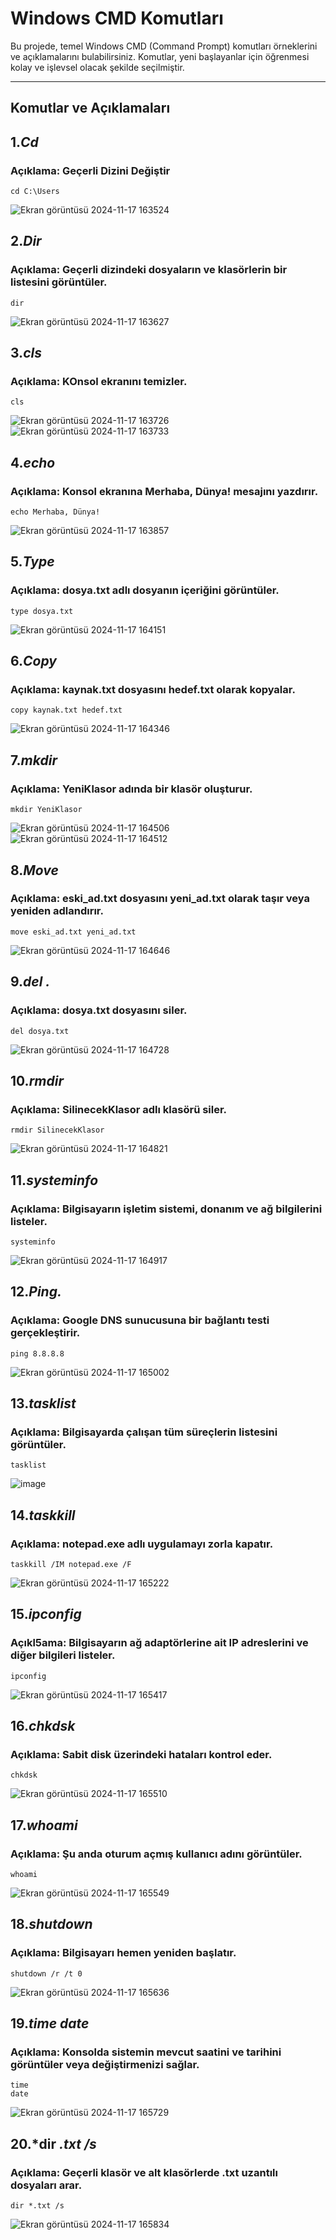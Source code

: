 # Windows CMD Komutları

Bu projede, temel Windows CMD (Command Prompt) komutları örneklerini ve açıklamalarını bulabilirsiniz. Komutlar, yeni başlayanlar için öğrenmesi kolay ve işlevsel olacak şekilde seçilmiştir.

---

## **Komutlar ve Açıklamaları**

## 1.***Cd***
### Açıklama:  Geçerli Dizini Değiştir
```cd
cd C:\Users
```
![Ekran görüntüsü 2024-11-17 163524](https://github.com/user-attachments/assets/d3932719-ea40-485f-b2ae-d66ffc3e3a91)
## 2.***Dir***
### Açıklama:  Geçerli dizindeki dosyaların ve klasörlerin bir listesini görüntüler.
```
dir
```
![Ekran görüntüsü 2024-11-17 163627](https://github.com/user-attachments/assets/6e8d241d-8462-4ed3-a0b6-40746a272688)
## 3.***cls***
### Açıklama: KOnsol ekranını temizler.
```
cls
```
![Ekran görüntüsü 2024-11-17 163726](https://github.com/user-attachments/assets/f34228f8-8a9f-4723-901e-3805e23fb0f1)
![Ekran görüntüsü 2024-11-17 163733](https://github.com/user-attachments/assets/d272d01a-76c5-4d87-b094-51dcc6d976a7)
## 4.***echo***
### Açıklama:  Konsol ekranına Merhaba, Dünya! mesajını yazdırır.
```
echo Merhaba, Dünya!
```
![Ekran görüntüsü 2024-11-17 163857](https://github.com/user-attachments/assets/ed4caf43-b68d-4aa1-b2ac-aaf99d70fef6)
## 5.***Type***
### Açıklama:  dosya.txt adlı dosyanın içeriğini görüntüler.
```
type dosya.txt
```
![Ekran görüntüsü 2024-11-17 164151](https://github.com/user-attachments/assets/b0b9c2ef-c339-4445-878a-5dfe3cd20955)
## 6.***Copy***
### Açıklama:   kaynak.txt dosyasını hedef.txt olarak kopyalar.
```
copy kaynak.txt hedef.txt
```
![Ekran görüntüsü 2024-11-17 164346](https://github.com/user-attachments/assets/16dc9ed6-111e-4cfe-9aa1-195dff6361ed)
## 7.***mkdir***
### Açıklama: YeniKlasor adında bir klasör oluşturur.
```
mkdir YeniKlasor
```
![Ekran görüntüsü 2024-11-17 164506](https://github.com/user-attachments/assets/2bdf68bf-e6e9-4181-878c-38425beec6b1)
![Ekran görüntüsü 2024-11-17 164512](https://github.com/user-attachments/assets/e3309970-ae15-4e6c-a6a4-d7314499c2ab)
## 8.***Move***
### Açıklama:  eski_ad.txt dosyasını yeni_ad.txt olarak taşır veya yeniden adlandırır.
```
move eski_ad.txt yeni_ad.txt
```
![Ekran görüntüsü 2024-11-17 164646](https://github.com/user-attachments/assets/9fc3f6b0-1611-43c1-bdd6-698a881fcf24)
## 9.***del .***
### Açıklama:  dosya.txt dosyasını siler.
```
del dosya.txt
```
![Ekran görüntüsü 2024-11-17 164728](https://github.com/user-attachments/assets/242ed373-33c2-4c51-9520-10bb1b2a1c76)
## 10.***rmdir***
### Açıklama: SilinecekKlasor adlı klasörü siler.
```
rmdir SilinecekKlasor
```
![Ekran görüntüsü 2024-11-17 164821](https://github.com/user-attachments/assets/6688b39d-9642-436e-8f75-dc6a360270a1)
## 11.***systeminfo***
### Açıklama: Bilgisayarın işletim sistemi, donanım ve ağ bilgilerini listeler.
```
systeminfo
```
![Ekran görüntüsü 2024-11-17 164917](https://github.com/user-attachments/assets/a0ab588a-cce4-4745-8c30-7b2ccfffbc38)
## 12.***Ping.***
### Açıklama:  Google DNS sunucusuna bir bağlantı testi gerçekleştirir.
```
ping 8.8.8.8
```
![Ekran görüntüsü 2024-11-17 165002](https://github.com/user-attachments/assets/0e325f65-ef87-4d82-8805-c534868a6241)

## 13.***tasklist***
### Açıklama:   Bilgisayarda çalışan tüm süreçlerin listesini görüntüler.
```
tasklist
```
![image](https://github.com/user-attachments/assets/c8e37e96-37e3-46a3-9940-2f81cbf1ecab)

## 14.***taskkill***
### Açıklama: notepad.exe adlı uygulamayı zorla kapatır.
```
taskkill /IM notepad.exe /F
```
![Ekran görüntüsü 2024-11-17 165222](https://github.com/user-attachments/assets/8e057140-22b1-44c4-898a-1939852eada5)

## 15.***ipconfig***
### Açıkl5ama:  Bilgisayarın ağ adaptörlerine ait IP adreslerini ve diğer bilgileri listeler.
```
ipconfig
```
![Ekran görüntüsü 2024-11-17 165417](https://github.com/user-attachments/assets/429bd8bd-dca6-4e27-9c6f-b217e2ea2934)
## 16.***chkdsk***
### Açıklama:  Sabit disk üzerindeki hataları kontrol eder.
```
chkdsk
```
![Ekran görüntüsü 2024-11-17 165510](https://github.com/user-attachments/assets/5fe80d0a-3256-4aca-a200-3132b225911f)
## 17.***whoami***
### Açıklama:  Şu anda oturum açmış kullanıcı adını görüntüler.
```
whoami
```
![Ekran görüntüsü 2024-11-17 165549](https://github.com/user-attachments/assets/622c18b6-6883-4469-ab5b-124b1fd4f0ad)
## 18.***shutdown***
### Açıklama:  Bilgisayarı hemen yeniden başlatır.
```
shutdown /r /t 0
```
![Ekran görüntüsü 2024-11-17 165636](https://github.com/user-attachments/assets/ac08e4ec-1b02-49f1-b1fd-d8627c3c322f)
## 19.***time date***
### Açıklama: Konsolda sistemin mevcut saatini ve tarihini görüntüler veya değiştirmenizi sağlar.
```
time
date
```
![Ekran görüntüsü 2024-11-17 165729](https://github.com/user-attachments/assets/b80d99cc-4294-4d21-9936-0bd7261a728b)
## 20.***dir *.txt /s***
### Açıklama: Geçerli klasör ve alt klasörlerde .txt uzantılı dosyaları arar.
```
dir *.txt /s
```
![Ekran görüntüsü 2024-11-17 165834](https://github.com/user-attachments/assets/8890a524-1ee7-4af5-89b7-43add6ccef7f)
